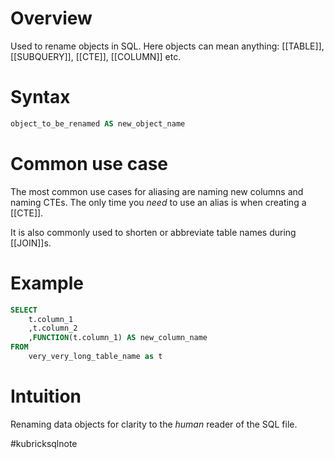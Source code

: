 # Overview
Used to rename objects in SQL. Here objects can mean anything: [[TABLE]], [[SUBQUERY]], [[CTE]], [[COLUMN]] etc.

# Syntax
```sql
object_to_be_renamed AS new_object_name

```

# Common use case
The most common use cases for aliasing are naming new columns and naming CTEs. The only time you *need* to use an alias is when creating a [[CTE]].  

It is also commonly used to shorten or abbreviate table names during [[JOIN]]s.

# Example
```sql
SELECT
	t.column_1
	,t.column_2
	,FUNCTION(t.column_1) AS new_column_name
FROM
	very_very_long_table_name as t
```


# Intuition
Renaming data objects for clarity to the *human* reader of the SQL file. 


#kubricksqlnote
